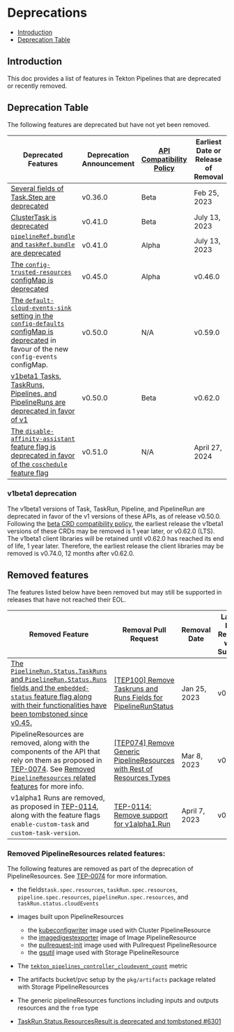 <!--
---
linkTitle: "Deprecations"
weight: 107
---
-->

# Deprecations

- [Introduction](#introduction)
- [Deprecation Table](#deprecation-table)

## Introduction

This doc provides a list of features in Tekton Pipelines that are
deprecated or recently removed.

## Deprecation Table

The following features are deprecated but have not yet been removed.

| Deprecated Features                                                                                                                                                                                                      | Deprecation Announcement                                             | [API Compatibility Policy](https://github.com/tektoncd/pipeline/tree/main/api_compatibility_policy.md) | Earliest Date or Release of Removal |
|------------------------------------------------------------------------------------------------------------------------------------------------------------------------------------------------------------------------------|----------------------------------------------------------------------|--------------------------------------------------------------------------------------------------------|-------------------------------------|
| [Several fields of Task.Step are deprecated](https://github.com/tektoncd/pipeline/issues/4737)                                                                                                                               | v0.36.0                                                              | Beta                                                                                                   | Feb 25, 2023                        |
| [ClusterTask is deprecated](https://github.com/tektoncd/pipeline/issues/4476)                                                                                                                                                | v0.41.0                                                              | Beta                                                                                                   | July 13, 2023                       |
| [`pipelineRef.bundle` and `taskRef.bundle` are deprecated](https://github.com/tektoncd/pipeline/issues/5514)                                                                                                                 | v0.41.0                                                              | Alpha                                                                                                  | July 13, 2023                       |
| [The `config-trusted-resources` configMap is deprecated](https://github.com/tektoncd/pipeline/issues/5852)                                                                                                                 | v0.45.0                                                              | Alpha                                                                                                  | v0.46.0                       |
| [The `default-cloud-events-sink` setting in the `config-defaults` configMap is deprecated](https://github.com/tektoncd/pipeline/pull/6883) in favour of the new `config-events` configMap.                                                                                                                | v0.50.0                                                              | N/A                                                                                                  | v0.59.0                       |
| [v1beta1 Tasks, TaskRuns, Pipelines, and PipelineRuns are deprecated in favor of v1](https://github.com/tektoncd/pipeline/issues/5541)                                                                                                                 | v0.50.0                                                              | Beta                                                                                                  | v0.62.0                       |
| [The `disable-affinity-assistant` feature flag is deprecated in favor of the `coschedule` feature flag](https://github.com/tektoncd/pipeline/issues/6988)                                                                                                                 | v0.51.0                                                              | N/A                                                                                                  | April 27, 2024                       |

### v1beta1 deprecation

The v1beta1 versions of Task, TaskRun, Pipeline, and PipelineRun are deprecated in favor of the v1 versions of these APIs,
as of release v0.50.0. Following the [beta CRD compatibility policy](../api_compatibility_policy.md#beta-crds),
the earliest release the v1beta1 versions of these CRDs may be removed is 1 year later, or v0.62.0 (LTS).
The v1beta1 client libraries will be retained until v0.62.0 has reached its end of life, 1 year later.
Therefore, the earliest release the client libraries may be removed is v0.74.0, 12 months after v0.62.0.

## Removed features

The features listed below have been removed but may still be supported in releases that have not reached their EOL.

| Removed Feature                                                                                                                                                                                                   | Removal Pull Request  | Removal Date | Latest LTS Release with Support | EOL of Supported Release |
|------------------------------------------------------------------------------------------------------------------------------------------------------------------------------------------------------------------------------|----------------------------------------------------------------------|--------------------------------------------------------------------------------------------------------|-------------------------------------|-------------------------------------|
| [The `PipelineRun.Status.TaskRuns` and `PipelineRun.Status.Runs` fields and the `embedded-status` feature flag along with their functionalities have been tombstoned since v0.45.](https://github.com/tektoncd/community/blob/main/teps/0100-embedded-taskruns-and-runs-status-in-pipelineruns.md)                                                             | [[TEP100] Remove Taskruns and Runs Fields for PipelineRunStatus](https://github.com/tektoncd/pipeline/pull/6099)         | Jan 25, 2023 | v0.44.0 | Jan 24, 2024 |
| PipelineResources are removed, along with the components of the API that rely on them as proposed in [TEP-0074](https://github.com/tektoncd/community/blob/main/teps/0074-deprecate-pipelineresources.md). See [Removed `PipelineResources` related features](#removed-pipelineresources-related-features) for more info. | [[TEP074] Remove Generic PipelineResources with Rest of Resources Types](https://github.com/tektoncd/pipeline/pull/6150) | Mar 8, 2023  | v0.44.0 | Jan 24, 2024 |
| v1alpha1 Runs are removed, as proposed in [TEP-0114](https://github.com/tektoncd/community/blob/main/teps/0114-custom-tasks-beta.md), along with the feature flags `enable-custom-task` and `custom-task-version`. | [TEP-0114: Remove support for v1alpha1.Run](https://github.com/tektoncd/pipeline/pull/6508) | April 7, 2023  | v0.44.0 | Jan 24, 2024 |

### Removed PipelineResources related features:

The following features are removed as part of the deprecation of PipelineResources.
See [TEP-0074](https://github.com/tektoncd/community/blob/main/teps/0074-deprecate-pipelineresources.md) for more information.

- the fields`task.spec.resources`, `taskRun.spec.resources`, `pipeline.spec.resources`, `pipelineRun.spec.resources`, and `taskRun.status.cloudEvents`

- images built upon PipelineResources
  - the [kubeconfigwriter](https://github.com/tektoncd/pipeline/blob/release-v0.43.x/pkg/apis/pipeline/images.go#L36) image used with Cluster PipelineResource
  - the [imagedigestexporter](https://github.com/tektoncd/pipeline/blob/release-v0.43.x/pkg/apis/pipeline/images.go#L46) image of Image PipelineResource
  - the [pullrequest-init](https://github.com/tektoncd/pipeline/blob/c95d34f2d09854d58b4f24663a026740a5543a88/pkg/apis/pipeline/images.go#L44) image used with Pullrequest PipelineResource
  - the [gsutil](https://github.com/tektoncd/pipeline/blob/c95d34f2d09854d58b4f24663a026740a5543a88/pkg/apis/pipeline/images.go#L42) image used with Storage PipelineResource

- The [`tekton_pipelines_controller_cloudevent_count`](https://github.com/tektoncd/pipeline/blob/main/docs/metrics.md) metric

- The artifacts bucket/pvc setup by the `pkg/artifacts` package related with Storage PipelineResources

- The generic pipelineResources functions including inputs and outputs resources and the `from` type

- [TaskRun.Status.ResourcesResult is deprecated and tombstoned #6301](https://github.com/tektoncd/pipeline/issues/6325)